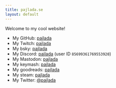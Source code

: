 ```yaml
---
title: pajlada.se
layout: default
---
```


Welcome to my cool website!

- My GitHub: [pajlada](https://github.com/pajlada)
- My Twitch: [pajlada](https://twitch.tv/pajlada)
- My bsky: [pajlada](https://bsky.app/profile/pajlada.bsky.social)
- My Discord: [pajlada](https://discord.com/users/85699361769553920) (user ID `85699361769553920`)
- My Mastodon: <a rel="me" href="https://mastodon.social/@pajlada">pajlada</a>
- My keymash: [pajlada](https://keymash.io/profile/pajlada-2209/)
- My goodreads: [pajlada](https://www.goodreads.com/user/show/57580009-pajlada)
- My steam: [pajlada](https://steamcommunity.com/id/pajlada)
- My Twitter: [@pajlada](https://twitter.com/pajlada)
